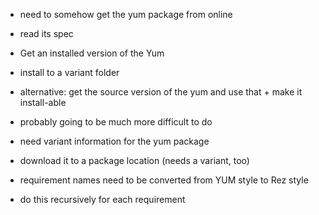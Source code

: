 - need to somehow get the yum package from online
- read its spec

- Get an installed version of the Yum
 - install to a variant folder
- alternative: get the source version of the yum and use that + make it install-able
 - probably going to be much more difficult to do

- need variant information for the yum package
- download it to a package location (needs a variant, too)

- requirement names need to be converted from YUM style to Rez style
- do this recursively for each requirement
